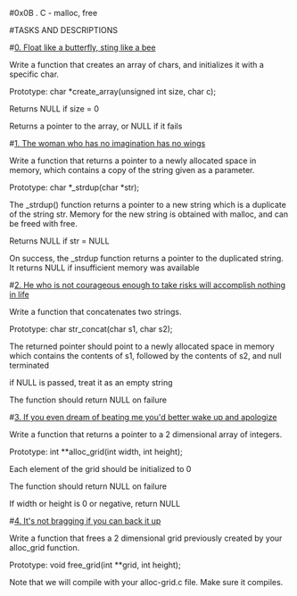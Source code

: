 #0x0B . C - malloc, free
		

#TASKS AND DESCRIPTIONS
		

		
#[0. Float like a butterfly, sting like a bee](0-create_array.c)
		
		
Write a function that creates an array of chars, and initializes it with a specific char.
		
		
Prototype: char *create_array(unsigned int size, char c);
		
Returns NULL if size = 0
		
Returns a pointer to the array, or NULL if it fails
		

		
#[1. The woman who has no imagination has no wings](1-strdup.c)
		
		
Write a function that returns a pointer to a newly allocated space in memory, which contains a copy of the string given as a parameter.
		
		
Prototype: char *_strdup(char *str);
		
The _strdup() function returns a pointer to a new string which is a duplicate of the string str. Memory for the new string is obtained with malloc, and can be freed with free.
		
Returns NULL if str = NULL
		
On success, the _strdup function returns a pointer to the duplicated string. It returns NULL if insufficient memory was available
		

		
#[2. He who is not courageous enough to take risks will accomplish nothing in life](2-str_concat.c)
		

		
Write a function that concatenates two strings.		

		
Prototype: char str_concat(char s1, char s2);
		
The returned pointer should point to a newly allocated space in memory which contains the contents of s1, followed by the contents of s2, and null terminated
		
if NULL is passed, treat it as an empty string
		
The function should return NULL on failure
		

		
#[3. If you even dream of beating me you'd better wake up and apologize](3-alloc_grid.c)
		

		
Write a function that returns a pointer to a 2 dimensional array of integers.
		
		
Prototype: int **alloc_grid(int width, int height);
		
Each element of the grid should be initialized to 0
		
The function should return NULL on failure
		
If width or height is 0 or negative, return NULL
		

		
#[4. It's not bragging if you can back it up](4-free_grid.c)
		
		
Write a function that frees a 2 dimensional grid previously created by your alloc_grid function.
		
		
Prototype: void free_grid(int **grid, int height);
		
Note that we will compile with your alloc-grid.c file. Make sure it compiles.

